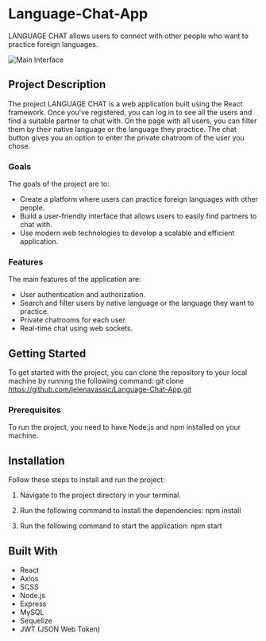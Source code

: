 # Language-Chat-App

LANGUAGE CHAT allows users to connect with other people who want to practice foreign languages.

![Main Interface](https://drive.google.com/file/d/10VU1y7L9EvGdl_mHeiJChViArpwv7VeV/view?usp=drive_link)
## Project Description

The project LANGUAGE CHAT is a web application built using the React framework. 
Once you've registered, you can log in to see all the users and find a suitable partner to chat with. 
On the page with all users, you can filter them by their native language or the language they practice. 
The chat button gives you an option to enter the private chatroom of the user you chose.

### Goals

The goals of the project are to:

- Create a platform where users can practice foreign languages with other people.
- Build a user-friendly interface that allows users to easily find partners to chat with.
- Use modern web technologies to develop a scalable and efficient application.


### Features

The main features of the application are:

- User authentication and authorization.
- Search and filter users by native language or the language they want to practice.
- Private chatrooms for each user.
- Real-time chat using web sockets.

## Getting Started

To get started with the project, you can clone the repository to your local machine by running the following command: git clone https://github.com/jelenavassic/Language-Chat-App.git

### Prerequisites

To run the project, you need to have Node.js and npm installed on your machine.

## Installation

Follow these steps to install and run the project:

1. Navigate to the project directory in your terminal.

2. Run the following command to install the dependencies: npm install
  
3. Run the following command to start the application: npm start


## Built With

- React
- Axios
- SCSS
- Node.js
- Express
- MySQL
- Sequelize
- JWT (JSON Web Token)
